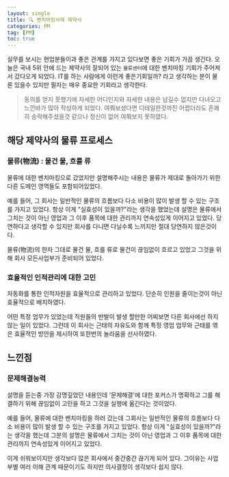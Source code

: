 ```yaml
---
layout: single
title: 🔍 벤치마킹사례 제약사
categories: PM
tag: [PM]
toc: true
---
```


실무를 보시는 현업분들이과 좋은 관계를 가지고 있다보면 좋은 기회가 가끔 생긴다. 오늘은 국내 5위 안에 드는 제약사의 잘되어 있는 `물류센터`에 대한 벤치마킹 기회가 주어져서 갔다오게 되었다.
IT를 하는 사람에게  이런게 좋은기회일까? 라고 생각하는 분이 물론 있을수 있지만 필자는 매우 중요한 기회라고 생각한다.

> 동의를 얻지 못했기에 자세한 어디인지와 자세한 내용은 남길수 없지만 다녀오고 느낀바가 많아 작성하게 되었다.
> 여쭤보셨다면 디테일한것까진 어렵더라도 흔쾌히 승락해주셨을것 같으나 정신이 없어 여쭤보지 못하였다.

## 해당 제약사의 물류 프로세스
### 물류(物流) : 물건 물, 흐를 류
물류에 대한 벤치마킹으로 갔었지만 설명해주시는 내용은 물류가 제대로 돌아가기 위한 다른 도메인 영역들도 포함되어있었다.  

예를 들어, 그 회사는 일반적인 물류의 흐름보다 다소 비용이 많이 발생 할 수 있는 구조를 가지고 있었다. 항상 이게 "실효성이 있을까?"라는 생각을 했었는데 설명은 물류에서 그치는 것이 아닌
영업과 그 이후 품목에 대한 관리까지 연속성있게 이어지고 있었다. 당연하다고 생각할 수 있지만 회사를 다니면 다닐수록 느끼지만 절대 당연하지 않은것이다.

물류(物流)의 한자 그대로 물건 물, 흐를 류로 물건이 끊임없이 흐르고 있었고 그것을 위해 회사 모든사업부가 준비되어 있었다.

### 효율적인 인적관리에 대한 고민
자동화를 통한 인적자원을 효율적으로 관리하고 있었다. 단순히 인원을 줄이는것이 아닌 효율적으로 배치하였다. 

어떤 특정 업무가 있었는데 직원들의 반발이 발생 할만한 어찌보면 다른 회사에선 하지 않는 일이 있었다. 그런데 이 회사는 근태의 자유도와 함께 특정 영업 업무와 근태를 엮은 효율적인 방안을 제시하여 또한번의 놀라움을 선사하였다.


## 느낀점
### 문제해결능력
설명을 듣는중 가장 감명깊었던 내용인데 '문제해결'에 대한 포커스가 명확하고 그를 해결하기 위해 끊임없이 고민을 하고 그것을 실행에 옮긴다는 것이었다.

예를 들어, 물류에 대한 벤치마킹을 하러 갔는데 그회사는 일반적인 물류의 흐름보다 다소 비용이 많이 발생 할 수 있는 구조를 가지고 있었다. 항상 이게 "실효성이 있을까?"라는 생각을 했는데 그분의 설명은 물류에서 그치는 것이 아닌
영업과 그 이후 품목에 대한 관리까지 연속성있게 이어지고 있었다.

이게 쉬워보이지만 생각보다 많은 회사에서 중간중간 끊기게 되어 있다. 그이유는 사업부별 여러 이해 관계 때문이기도 하지만 의사결정이 생각보다 쉽지 않다.
